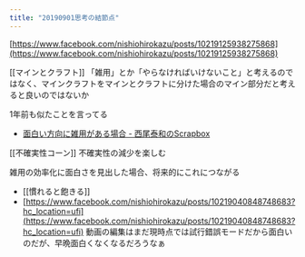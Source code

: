 ```yaml
---
title: "20190901思考の結節点"
---
```


[https://www.facebook.com/nishiohirokazu/posts/10219125938275868](https://www.facebook.com/nishiohirokazu/posts/10219125938275868)

[[マインとクラフト]]
「雑用」とか「やらなければいけないこと」と考えるのではなく、マインクラフトをマインとクラフトに分けた場合のマイン部分だと考えると良いのではないか

1年前も似たことを言ってる
- [面白い方向に雑用がある場合 - 西尾泰和のScrapbox](https://scrapbox.io/nishio/%E9%9D%A2%E7%99%BD%E3%81%84%E6%96%B9%E5%90%91%E3%81%AB%E9%9B%91%E7%94%A8%E3%81%8C%E3%81%82%E3%82%8B%E5%A0%B4%E5%90%88)

[[不確実性コーン]]
不確実性の減少を楽しむ

雑用の効率化に面白さを見出した場合、将来的にこれにつながる
- [[慣れると飽きる]]
- [https://www.facebook.com/nishiohirokazu/posts/10219040848748683?hc_location=ufi](https://www.facebook.com/nishiohirokazu/posts/10219040848748683?hc_location=ufi)
動画の編集はまだ現時点では試行錯誤モードだから面白いのだが、早晩面白くなくなるだろうなぁ
